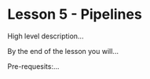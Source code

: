 # Lesson 5 - Pipelines

High level description...

By the end of the lesson you will...

Pre-requesits:...